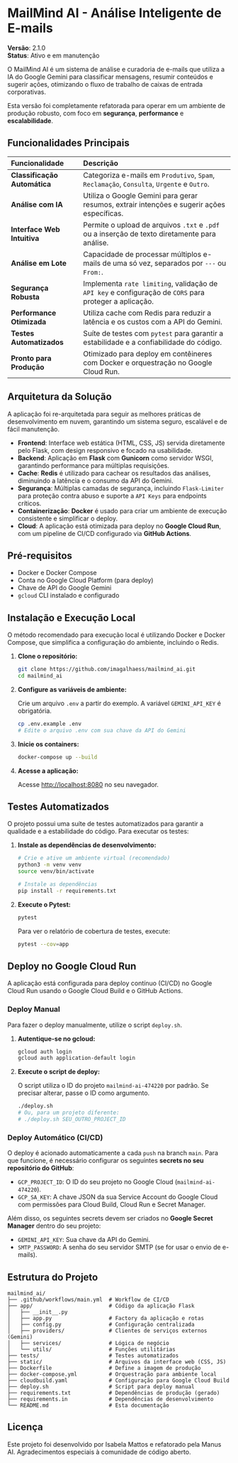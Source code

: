 # MailMind AI - Análise Inteligente de E-mails

**Versão**: 2.1.0  
**Status**: Ativo e em manutenção

O MailMind AI é um sistema de análise e curadoria de e-mails que utiliza a IA do Google Gemini para classificar mensagens, resumir conteúdos e sugerir ações, otimizando o fluxo de trabalho de caixas de entrada corporativas.

Esta versão foi completamente refatorada para operar em um ambiente de produção robusto, com foco em **segurança**, **performance** e **escalabilidade**.

## Funcionalidades Principais

| Funcionalidade | Descrição |
| :--- | :--- |
| **Classificação Automática** | Categoriza e-mails em `Produtivo`, `Spam`, `Reclamação`, `Consulta`, `Urgente` e `Outro`. |
| **Análise com IA** | Utiliza o Google Gemini para gerar resumos, extrair intenções e sugerir ações específicas. |
| **Interface Web Intuitiva** | Permite o upload de arquivos `.txt` e `.pdf` ou a inserção de texto diretamente para análise. |
| **Análise em Lote** | Capacidade de processar múltiplos e-mails de uma só vez, separados por `---` ou `From:`. |
| **Segurança Robusta** | Implementa `rate limiting`, validação de `API key` e configuração de `CORS` para proteger a aplicação. |
| **Performance Otimizada** | Utiliza cache com Redis para reduzir a latência e os custos com a API do Gemini. |
| **Testes Automatizados** | Suíte de testes com `pytest` para garantir a estabilidade e a confiabilidade do código. |
| **Pronto para Produção** | Otimizado para deploy em contêineres com Docker e orquestração no Google Cloud Run. |

## Arquitetura da Solução

A aplicação foi re-arquitetada para seguir as melhores práticas de desenvolvimento em nuvem, garantindo um sistema seguro, escalável e de fácil manutenção.

- **Frontend**: Interface web estática (HTML, CSS, JS) servida diretamente pelo Flask, com design responsivo e focado na usabilidade.
- **Backend**: Aplicação em **Flask** com **Gunicorn** como servidor WSGI, garantindo performance para múltiplas requisições.
- **Cache**: **Redis** é utilizado para cachear os resultados das análises, diminuindo a latência e o consumo da API do Gemini.
- **Segurança**: Múltiplas camadas de segurança, incluindo `Flask-Limiter` para proteção contra abuso e suporte a `API Keys` para endpoints críticos.
- **Containerização**: **Docker** é usado para criar um ambiente de execução consistente e simplificar o deploy.
- **Cloud**: A aplicação está otimizada para deploy no **Google Cloud Run**, com um pipeline de CI/CD configurado via **GitHub Actions**.

## Pré-requisitos

- Docker e Docker Compose
- Conta no Google Cloud Platform (para deploy)
- Chave de API do Google Gemini
- `gcloud` CLI instalado e configurado

## Instalação e Execução Local

O método recomendado para execução local é utilizando Docker e Docker Compose, que simplifica a configuração do ambiente, incluindo o Redis.

1.  **Clone o repositório:**

    ```bash
    git clone https://github.com/imagalhaess/mailmind_ai.git
    cd mailmind_ai
    ```

2.  **Configure as variáveis de ambiente:**

    Crie um arquivo `.env` a partir do exemplo. A variável `GEMINI_API_KEY` é obrigatória.

    ```bash
    cp .env.example .env
    # Edite o arquivo .env com sua chave da API do Gemini
    ```

3.  **Inicie os containers:**

    ```bash
    docker-compose up --build
    ```

4.  **Acesse a aplicação:**

    Acesse [http://localhost:8080](http://localhost:8080) no seu navegador.

## Testes Automatizados

O projeto possui uma suíte de testes automatizados para garantir a qualidade e a estabilidade do código. Para executar os testes:

1.  **Instale as dependências de desenvolvimento:**

    ```bash
    # Crie e ative um ambiente virtual (recomendado)
    python3 -m venv venv
    source venv/bin/activate
    
    # Instale as dependências
    pip install -r requirements.txt
    ```

2.  **Execute o Pytest:**

    ```bash
    pytest
    ```

    Para ver o relatório de cobertura de testes, execute:

    ```bash
    pytest --cov=app
    ```

## Deploy no Google Cloud Run

A aplicação está configurada para deploy contínuo (CI/CD) no Google Cloud Run usando o Google Cloud Build e o GitHub Actions.

### Deploy Manual

Para fazer o deploy manualmente, utilize o script `deploy.sh`.

1.  **Autentique-se no gcloud:**

    ```bash
    gcloud auth login
    gcloud auth application-default login
    ```

2.  **Execute o script de deploy:**

    O script utiliza o ID do projeto `mailmind-ai-474220` por padrão. Se precisar alterar, passe o ID como argumento.

    ```bash
    ./deploy.sh
    # Ou, para um projeto diferente:
    # ./deploy.sh SEU_OUTRO_PROJECT_ID
    ```

### Deploy Automático (CI/CD)

O deploy é acionado automaticamente a cada `push` na branch `main`. Para que funcione, é necessário configurar os seguintes **secrets no seu repositório do GitHub**:

-   `GCP_PROJECT_ID`: O ID do seu projeto no Google Cloud (`mailmind-ai-474220`).
-   `GCP_SA_KEY`: A chave JSON da sua Service Account do Google Cloud com permissões para Cloud Build, Cloud Run e Secret Manager.

Além disso, os seguintes secrets devem ser criados no **Google Secret Manager** dentro do seu projeto:

-   `GEMINI_API_KEY`: Sua chave da API do Gemini.
-   `SMTP_PASSWORD`: A senha do seu servidor SMTP (se for usar o envio de e-mails).

## Estrutura do Projeto

```
mailmind_ai/
├── .github/workflows/main.yml  # Workflow de CI/CD
├── app/                        # Código da aplicação Flask
│   ├── __init__.py
│   ├── app.py                  # Factory da aplicação e rotas
│   ├── config.py               # Configuração centralizada
│   ├── providers/              # Clientes de serviços externos (Gemini)
│   ├── services/               # Lógica de negócio
│   └── utils/                  # Funções utilitárias
├── tests/                      # Testes automatizados
├── static/                     # Arquivos da interface web (CSS, JS)
├── Dockerfile                  # Define a imagem de produção
├── docker-compose.yml          # Orquestração para ambiente local
├── cloudbuild.yaml             # Configuração para Google Cloud Build
├── deploy.sh                   # Script para deploy manual
├── requirements.txt            # Dependências de produção (gerado)
├── requirements.in             # Dependências de desenvolvimento
└── README.md                   # Esta documentação
```

## Licença

Este projeto foi desenvolvido por Isabela Mattos e refatorado pela Manus AI. Agradecimentos especiais à comunidade de código aberto.


